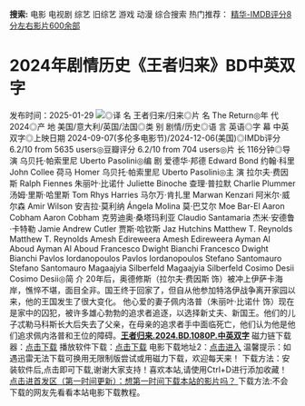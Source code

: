 **搜索:** 电影 电视剧 综艺 旧综艺 游戏 动漫 综合搜索 热门推荐： [精华-IMDB评分8分左右影片600余部](https://www.dytt8.com/html/gndy/jddy/20160320/50510.html)
# 2024年剧情历史《王者归来》BD中英双字
发布时间：2025-01-29 
![](https://img9.doubanio.com/view/photo/l_ratio_poster/public/p2915089304.jpg)◎译 名 王者归来/归来◎片 名 The Return◎年 代 2024◎产 地 美国/意大利/英国/法国◎类 别 剧情/历史◎语 言 英语◎字 幕 中英双字◎上映日期 2024-09-07(多伦多电影节)/2024-12-06(美国)◎IMDb评分 6.2/10 from 5635 users◎豆瓣评分 6.2/10 from 704 users◎片 长 116分钟◎导 演 乌贝托·帕索里尼 Uberto Pasolini◎编 剧 爱德华·邦德 Edward Bond 约翰·科里 John Collee 荷马 Homer 乌贝托·帕索里尼 Uberto Pasolini◎主 演 拉尔夫·费因斯 Ralph Fiennes 朱丽叶·比诺什 Juliette Binoche 查理·普拉默 Charlie Plummer 汤姆·里斯·哈里斯 Tom Rhys Harries 马尔万·肯扎里 Marwan Kenzari 阿米尔·威尔森 Amir Wilson 安吉拉·莫利纳 Ángela Molina 莫·巴艾尔 Moe Bar-El Aaron Cobham Aaron Cobham 克劳迪奥·桑塔玛利亚 Claudio Santamaria 杰米·安德鲁·卡特勒 Jamie Andrew Cutler 贾斯·哈钦斯 Jaz Hutchins Matthew T. Reynolds Matthew T. Reynolds Amesh Edireweera Amesh Edireweera Ayman Al Aboud Ayman Al Aboud Francesco Dwight Bianchi Francesco Dwight Bianchi Pavlos Iordanopoulos Pavlos Iordanopoulos Stefano Santomauro Stefano Santomauro Magaajyia Silberfeld Magaajyia Silberfeld Cosimo Desii Cosimo Desii◎简 介 20年后，奥德修斯（拉尔夫·费因斯 饰）被冲上伊萨卡海岸，憔悴不堪，面目全非。国王终于回家了，但自从他参加特洛伊战争离开家园以来，他的王国发生了很大变化。 他心爱的妻子佩内洛普（朱丽叶·比诺什 饰）现在是家中的囚犯，被许多雄心勃勃的追求者追逐，以选择新丈夫、新国王。他们的儿子忒勒马科斯长大后失去了父亲，在母亲的追求者手中面临死亡，他们认为他是他们追求佩内洛普和王位的障碍。[**王者归来.2024.BD.1080P.中英双字**](magnet:?xt=urn:btih:48fe83bd58dd2748d1b3430590429a2a32f761e0&dn=%e9%98%b3%e5%85%89%e7%94%b5%e5%bd%b1dygod.org.%e7%8e%8b%e8%80%85%e5%bd%92%e6%9d%a5.2024.BD.1080P.%e4%b8%ad%e8%8b%b1%e5%8f%8c%e5%ad%97.mkv&tr=udp%3a%2f%2ftracker.opentrackr.org%3a1337%2fannounce&tr=udp%3a%2f%2fexodus.desync.com%3a6969%2fannounce) 磁力链下载器：[点击下载](https://dygod.org/js/bt.htm "qBittorrent") 播放软件下载：[点击下载](https://dygod.org/js/player.htm "PotPlayer") 电影下载地址2：[点击进入](https://dygod.org/ "阳光电影") 温馨提示：如遇迅雷无法下载可换用无限制版尝试或用磁力下载，欢迎每天来！  下载方法：安装软件后,点击即可下载,谢谢大家支持！喜欢本站,请使用Ctrl+D进行添加收藏！ [点击进首发区（第一时间更新）：想第一时间下载本站的影片吗？ ](https://www.ygdy8.net/)下载方法:不会下载的网友先看看本站电影下载教程。